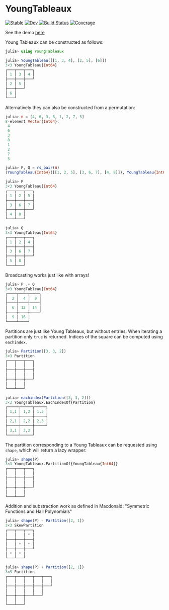 # YoungTableaux

[![Stable](https://img.shields.io/badge/docs-stable-blue.svg)](https://simeonschaub.github.io/YoungTableaux.jl/stable/)
[![Dev](https://img.shields.io/badge/docs-dev-blue.svg)](https://simeonschaub.github.io/YoungTableaux.jl/dev/)
[![Build Status](https://github.com/simeonschaub/YoungTableaux.jl/actions/workflows/CI.yml/badge.svg?branch=main)](https://github.com/simeonschaub/YoungTableaux.jl/actions/workflows/CI.yml?query=branch%3Amain)
[![Coverage](https://codecov.io/gh/simeonschaub/YoungTableaux.jl/branch/main/graph/badge.svg)](https://codecov.io/gh/simeonschaub/YoungTableaux.jl)

See the demo [here](https://simeonschaub.github.io/YoungTableaux.jl/notebooks/notebooks/demo1.html)

Young Tableaux can be constructed as follows:

```julia
julia> using YoungTableaux

julia> YoungTableau([[1, 3, 4], [2, 5], [6]])
3×3 YoungTableau{Int64}
┌───┬───┬───┐
│ 1 │ 3 │ 4 │
├───┼───┼───┘
│ 2 │ 5 │
├───┼───┘
│ 6 │
└───┘
```

Alternatively they can also be constructed from a permutation:

```julia
julia> π = [4, 6, 3, 8, 1, 2, 7, 5]
8-element Vector{Int64}:
 4
 6
 3
 8
 1
 2
 7
 5

julia> P, Q = rs_pair(π)
(YoungTableau{Int64}([[1, 2, 5], [3, 6, 7], [4, 8]]), YoungTableau{Int64}([[1, 2, 4], [3, 6, 7], [5, 8]]))

julia> P
3×3 YoungTableau{Int64}
┌───┬───┬───┐
│ 1 │ 2 │ 5 │
├───┼───┼───┤
│ 3 │ 6 │ 7 │
├───┼───┼───┘
│ 4 │ 8 │
└───┴───┘

julia> Q
3×3 YoungTableau{Int64}
┌───┬───┬───┐
│ 1 │ 2 │ 4 │
├───┼───┼───┤
│ 3 │ 6 │ 7 │
├───┼───┼───┘
│ 5 │ 8 │
└───┴───┘
```

Broadcasting works just like with arrays!

```julia
julia> P .+ Q
3×3 YoungTableau{Int64}
┌────┬────┬────┐
│  2 │  4 │  9 │
├────┼────┼────┤
│  6 │ 12 │ 14 │
├────┼────┼────┘
│  9 │ 16 │
└────┴────┘
```

Partitions are just like Young Tableaux, but without entries. When iterating a
partition only `true` is returned. Indices of the square can be computed using
`eachindex`.

```julia
julia> Partition([3, 3, 2])
3×3 Partition
┌───┬───┬───┐
│   │   │   │
├───┼───┼───┤
│   │   │   │
├───┼───┼───┘
│   │   │
└───┴───┘

julia> eachindex(Partition([3, 3, 2]))
3×3 YoungTableaux.EachIndexOf{Partition}
┌─────┬─────┬─────┐
│ 1,1 │ 1,2 │ 1,3 │
├─────┼─────┼─────┤
│ 2,1 │ 2,2 │ 2,3 │
├─────┼─────┼─────┘
│ 3,1 │ 3,2 │
└─────┴─────┘
```

The partition corresponding to a Young Tableaux can be requested using
`shape`, which will return a lazy wrapper:

```julia
julia> shape(P)
3×3 YoungTableaux.PartitionOf{YoungTableau{Int64}}
┌───┬───┬───┐
│   │   │   │
├───┼───┼───┤
│   │   │   │
├───┼───┼───┘
│   │   │
└───┴───┘
```

Addition and substraction work as defined in Macdonald: "Symmetric Functions
and Hall Polynomials"

```julia
julia> shape(P) - Partition([2, 1])
3×3 SkewPartition
┌───┬───┬───┐
│   │   │ * │
├───┼───┼───┤
│   │ * │ * │
├───┼───┼───┘
│ * │ * │
└───┴───┘

julia> shape(P) + Partition([2, 1])
3×5 Partition
┌───┬───┬───┬───┬───┐
│   │   │   │   │   │
├───┼───┼───┼───┼───┘
│   │   │   │   │
├───┼───┼───┴───┘
│   │   │
└───┴───┘
```
